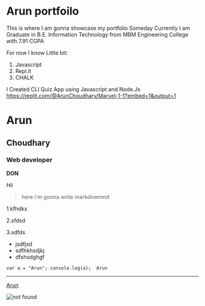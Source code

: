 # Arun portfoilo

This is where I am gonna showcase my portfolio Someday
Currently I am Graduate in B.E. Information Technology from MBM Engineering College with 7.91 CGPA

For now I know Little bit:

1. Javascript
1. Repl.it
1. CHALK 

I Created CLI Quiz App using Javascript and Node.Js 
https://replit.com/@ArunChoudhary/Marvel-1-1?embed=1&output=1

# Arun
## Choudhary
### Web developer
**DON** 

*Hii*
> here i'm gonna write markdownmd

1.kfhdks

2.sfdsd

3.sdfds

- jsdfjsd
- sdfhkhsdjkj
- dfshsdghgf

`var a = "Arun"; console.log(a); 
Arun` 

---
[Arun](arun07.netlify.app)

![not found](WhatsApp.jpeg)
